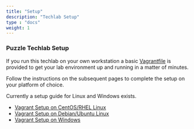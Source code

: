 ```yaml
---
title: "Setup"
description: "Techlab Setup"
type : "docs"
weight: 1
---
```


### Puzzle Techlab Setup

If you run this techlab on your own workstation a basic
[Vagrantfile][vagrantfile] is provided to get your lab
environment up and running in a matter of minutes.

Follow the instructions on the subsequent pages to complete
the setup on your platform of choice.

Currently a setup guide for Linux and Windows exists.

* <i class="ti-linux" style="color: #DD3300;"></i> [Vagrant Setup on CentOS/RHEL Linux](rhel_setup)
* <i class="ti-linux" style="color: #DD9900;"></i> [Vagrant Setup on Debian/Ubuntu Linux](debian_setup)
* <i class="ti-microsoft" style="color: #0099FF;"></i> [Vagrant Setup on Windows](windows_setup)

[vagrantfile]: https://raw.githubusercontent.com/puzzle/ansible-techlab/master/Vagrantfile
